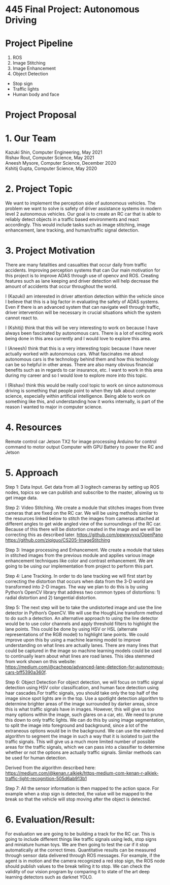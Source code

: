 # 445 Final Project: Autonomous Driving

# Project Pipeline
1. ROS
2. Image Stitching
3. Image Enhancement
4. Object Detection
  * Stop sign
  * Traffic lights
  * Human body and face

# Project Proposal
# 1. Our Team
Kazuki Shin, Computer Engineering, May 2021\
Rishav Rout, Computer Science, May 2021\
Aneesh Mysore, Computer Science, December 2020\
Kshitij Gupta, Computer Science, May 2020

# 2. Project Topic
We want to implement the perception side of autonomous vehicles. The problem we want to solve is safety of driver assistance systems in modern level 2 autonomous vehicles. Our goal is to create an RC car that is able to reliably detect objects in a traffic based environments and react accordingly. This would include tasks such as image stitching, image enhancement, lane tracking, and human/traffic signal detection.

# 3. Project Motivation
There are many fatalities and casualties that occur daily from traffic accidents. Improving perception systems that can Our main motivation for this project is to improve ADAS through use of opencv and ROS. Creating features such as lane keeping and driver detection will help decrease the amount of accidents that occur throughout the world.

I (Kazuki) am interested in driver attention detection within the vehicle since I believe that this is a big factor in evaluating the safety of ADAS systems. Even if there is an advanced system that can navigate well through traffic, driver intervention will be necessary in crucial situations which the system cannot react to.

I (Kshitij) think that this will be very interesting to work on because I have always been fascinated by autonomous cars. There is a lot of exciting work being done in this area currently and I would love to explore this area.

I (Aneesh) think that this is a very interesting topic because I have never actually worked with autonomous cars. What fascinates me about autonomous cars is the technology behind them and how this technology can be so helpful in other areas. There are also many obvious financial benefits such as in regards to car insurance, etc. I want to work in this area during my career and so I would love to explore more into this topic.

I (Rishav) think this would be really cool topic to work on since autonomous driving is something that people point to when they talk about computer science, especially within artificial intelligence. Being able to work on something like this, and understanding how it works internally, is part of the reason I wanted to major in computer science.

# 4. Resources
Remote control car
Jetson TX2 for image processing
Arduino for control command to motor output
Computer with GPU
Battery to power the RC and Jetson

# 5. Approach

Step 1: Data Input. Get data from all 3 logitech cameras by setting up ROS nodes, topics so we can publish and subscribe to the master, allowing us to get image data. 

Step 2: Video Stitching. We create a module that stitches images from three cameras that are fixed on the RC car. We will be using methods similar to the resources linked below to stitch the images from cameras attached at different angles to get wide angled view of the surroundings of the RC car. Because of this there will be distortion created in the image and we will be correcting this as described later. 
https://github.com/ppwwyyxx/OpenPano
https://github.com/ziqiguo/CS205-ImageStitching

Step 3: Image processing and Enhancement. We create a module that takes in stitched images from the previous module and applies various image enhancement techniques like color and contrast enhancement. We are going to be using our implementation from project to perform this part.

Step 4: Lane Tracking. In order to do lane tracking we will first start by correcting the distortion that occurs when data from the 3-D world are transformed into 2-D images. The way we plan to do this is by using Python’s OpenCV library that address two common types of distortions: 1) radial distortion and 2) tangential distortion. 

Step 5: The next step will be to take the undistorted image and use the line detector in Python’s OpenCV. We will use the HoughLine transform method to do such a detection. An alternative approach to using the line detector would be to use color channels and apply threshold filters to highlight the lane points. This could be done by using HSV or HSL (alternate representations of the RGB model) to highlight lane points. We could improve upon this by using a machine learning model to improve understanding on what lines are actually lanes. There are many lines that could be captured in the image so machine learning models could be used to continually learn about what lines are road lanes. This idea stemmed from work shown on this website: https://medium.com/@cacheop/advanced-lane-detection-for-autonomous-cars-bff5390a360f.  

Step 6: Object Detection
For object detection, we will focus on traffic signal detection using HSV color classification, and human face detection using haar cascades.For traffic signals, you should take only the top half of the image since spot lights are in the top. Use a spotlight detection algorithm to determine brighter areas of the image surrounded by darker areas, since this is what traffic signals have in images. However, this will give us too many options within the image, such glares on a car, etc. We need to prune this down to only traffic lights. We can do this by using image segmentation, to split the image into foreground and background, since a lot of the extraneous options would be in the background. We can use the watershed algorithm to segment the image in such a way that it is isolated to just the traffic signals. This will give us a much more limited number of possible areas for the traffic signals, which we can pass into a classifier to determine whether or not the options are actually traffic signals. Similar methods can be used for human detection. 

Derived from the algorithm described here: https://medium.com/@kenan.r.alkiek/https-medium-com-kenan-r-alkiek-traffic-light-recognition-505d6ab913b1

Step 7: All the sensor information is then mapped to the action space. For example when a stop sign is detected, the value will be mapped to the break so that the vehicle will stop moving after the object is detected. 

# 6. Evaluation/Result:
For evaluation we are going to be building a track for the RC car. This is going to include different things like traffic signals using leds, stop signs and miniature human toys. We are then going to test the car if it stop automatically at the correct times. Quantitative results can be measured through sensor data delivered through ROS messages. For example, if the agent is in motion and the camera recognized a red stop sign, the ROS node should publish values to the break telling it to stop. We can check the validity of our vision program by comparing it to state of the art deep learning detectors such as darknet YOLO.
